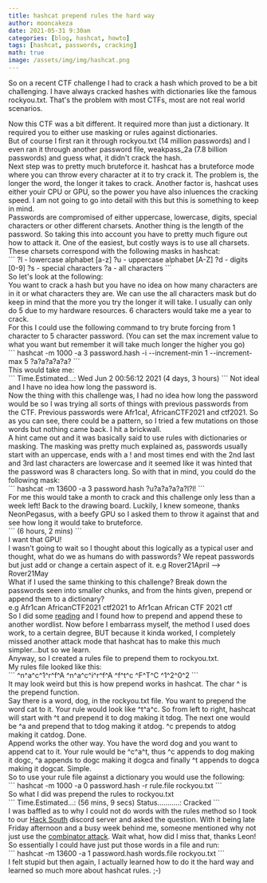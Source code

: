 ```yaml
---
title: hashcat prepend rules the hard way
author: mooncakeza
date: 2021-05-31 9:30am
categories: [blog, hashcat, howto]
tags: [hashcat, passwords, cracking]
math: true
image: /assets/img/img/hashcat.png
---
```

<p>
So on a recent CTF challenge I had to crack a hash which proved to be a bit challenging. I have always cracked hashes with dictionaries like the famous rockyou.txt. That's the problem with most CTFs, most are not real world scenarios.
</p>
Now this CTF was a bit different. It required more than just a dictionary. It required you to either use masking or rules against dictionaries. 
<br>
But of course I first ran it through rockyou.txt (14 million passwords) and I even ran it through another password file, weakpass_2a (7.8 billion passwords) and guess what, it didn't crack the hash.
<br>
Next step was to pretty much bruteforce it. hashcat has a bruteforce mode where you can throw every character at it to try crack it. The problem is, the longer the word, the longer it takes to crack. Another factor is, hashcat uses either youir CPU or GPU, so the power you have also inluences the cracking speed. I am not going to go into detail with this but this is something to keep in mind.
<br>
Passwords are compromised of either uppercase, lowercase, digits, special characters or other different charsets. Another thing is the length of the password. So taking this into account you have to pretty much figure out how to attack it. One of the easiest, but costly ways is to use all charsets.
<br>
These charsets correspond with the following masks in hashcat:
<br>
```
?l - lowercase alphabet [a-z]
?u - uppercase alphabet [A-Z]
?d - digits [0-9]
?s - special characters
?a - all characters
```
<br>
So let's look at the following: 
<br> You want to crack a hash but you have no idea on how many characters are in it or what characters they are. We can use the all characters mask but do keep in mind that the more you try the longer it will take. I usually can only do 5 due to my hardware resources. 6 characters would take me a year to crack. 
<br>
For this I could use the following command to try brute forcing from 1 character to 5 character password. (You can set the max increment value to what you want but remember it will take much longer the higher you go)
<br>
```
hashcat -m 1000 -a 3 password.hash -i --increment-min 1 --increment-max 5 ?a?a?a?a?a?
```
<br>
This would take me:
<br>
```
Time.Estimated...: Wed Jun  2 00:56:12 2021 (4 days, 3 hours)
```
Not ideal and I have no idea how long the password is.
<br>
Now the thing with this challenge was, I had no idea how long the password would be so I was trying all sorts of things with previous passwords from the CTF. Previous passwords were Afr1ca!, AfricanCTF2021 and ctf2021. So as you can see, there could be a pattern, so I tried a few mutations on those words but nothing came back. I hit a brickwall.
<br>
A hint came out and it was basically said to use rules with dictionaries or masking. The masking was pretty much explained as, passwords usually start with an uppercase, ends with a ! and most times end with the 2nd last and 3rd last characters are lowercase and it seemed like it was hinted that the password was 8 characters long.  So with that in mind, you could do the following mask:
<br>
```
hashcat -m 13600 -a 3 password.hash ?u?a?a?a?a?l?l!
```
<br>
For me this would take a month to crack and this challenge only less than a week left! Back to the drawing board. Luckily, I knew someone, thanks NeonPegasus, with a beefy GPU so I asked them to throw it against that and see how long it would take to bruteforce. 
<br>
```
(6 hours, 2 mins)
```
<br>
I want that GPU!
<br>
I wasn't going to wait so I thought about this logically as a typical user and thought, what do we as humans do with passwords? We repeat passwords but just add or change a certain aspect of it. e.g Rover21April --> Rover21May
<br>
What if I used the same thinking to this challenge? Break down the passwords seen into smaller chunks, and from the hints given, prepend or append them to a dictionary?
<br>
e.g Afr1can AfricanCTF2021 ctf2021 to Afr1can African CTF 2021 ctf
<br>
So I did some <a href="https://hashcat.net/wiki/doku.php?id=rule_based_attack">reading</a> and I found how to prepend and append these to another wordlist. Now before I embarrass myself, the method I used does work, to a certain degree, BUT because it kinda worked, I completely missed another attack mode that hashcat has to make this much simpler...but so we learn.
<br>
Anyway, so I created a rules file to prepend them to rockyou.txt.
<br>
My rules file looked like this:
<br>
```
^n^a^c^1^r^f^A
^n^a^c^i^r^f^A
^f^t^c
^F^T^C
^1^2^0^2
```
<br>
It may look weird but this is how prepend works in hashcat. The char ^ is the prepend function.
<br>
Say there is a word, dog, in the rockyou.txt file. You want to prepend the word cat to it. Your rule would look like ^t^a^c. So from left to right, hashcat will start with ^t and prepend it to dog making it tdog. The next one would be ^a and prepend that to tdog making it atdog. ^c prepends to atdog making it catdog. Done.
<br>
Append works the other way. You have the word dog and you want to append cat to it. Your rule would be ^c^a^t, thus ^c appends to dog making it dogc, ^a appends to dogc making it dogca and finally ^t appends to dogca making it dogcat. Simple.
<br>
So to use your rule file against a dictionary you would use the following:
<br>
```
hashcat -m 1000 -a 0 password.hash -r rule.file rockyou.txt
```
<br>
So what I did was prepend the rules to rockyou.txt
<br>
```
Time.Estimated...: (56 mins, 9 secs)
Status...........: Cracked
```
<br>
I was baffled as to why I could not do words with the rules method so I took to our <a href="https://hacksouth.africa">Hack South</a> discord server and asked the question. With it being late Friday afternoon and a busy week behind me, someone mentioned why not just use the <a href="https://hashcat.net/wiki/doku.php?id=combinator_attack">combinator attack</a>. Wait what, how did I miss that, thanks Leon! 
<br>
So essentially I could have just put those words in a file and run:
<br>
```
hashcat -m 13600 -a 1 password.hash words.file rockyou.txt
```
<br>
I felt stupid but then again, I actually learned how to do it the hard way and learned so much more about hashcat rules. ;-)
